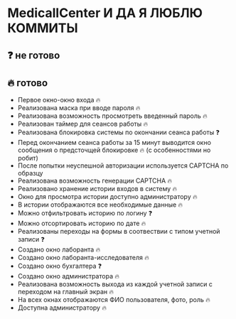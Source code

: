 # MedicallCenter И ДА Я ЛЮБЛЮ КОММИТЫ

## ❓ не готово
## 🔥 готово

* Первое окно-окно входа 🔥
* Реализована маска при вводе пароля 🔥
* Реализована возможность просмотреть введенный пароль 🔥
* Реализован таймер для сеансов работы 🔥
* Реализована блокировка системы по окончании сеанса работы ❓
* Перед окончанием сеанса работы за 15 минут выводится окно сообщения о предсточщей блокировке 🔥 (c особенностями но робит)
* После попытки неуспешной авторизации используется CAPTCHA по образцу
* Реализована возможность генерации CAPTCHA 🔥
* Реализовано хранение истории входов в систему 🔥
* Окно для просмотра истории доступно администратору 🔥
* В истории отображаются все необходимые данные 🔥
* Можно отфильтровать историю по логину ❓
* Можно отсортировать историю по дате 🔥
* Реализованы переходы на формы в соотвествии с типом учетной записи ❓
* Создано окно лаборанта 🔥
* Создано окно лаборанта-исследователя 🔥
* Создано окно бухгалтера ❓
* Создано окно администратора 🔥
* Реализована возможность выхода из каждой учетной записи с переходом на главный экран 🔥
* На всех окнах отображаются ФИО пользователя, фото, роль 🔥
* Доступна администратору 🔥

